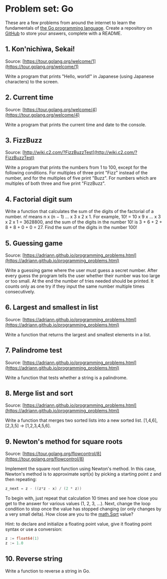 # Problem set: Go
These are a few problems from around the internet to learn the fundamentals of [the Go programming language](https://golang.org/).
Create a repository on [GitHub](https://github.com/) to store your answers, complete with a README.


## 1. Kon'nichiwa, Sekai!

Source:
[https://tour.golang.org/welcome/1](https://tour.golang.org/welcome/1)

Write a program that prints "Hello, world!" in Japanese (using Japanese characters) to the screen.


## 2. Current time

Source: [https://tour.golang.org/welcome/4](https://tour.golang.org/welcome/4)

Write a program that prints the current time and date to the console.


## 3. FizzBuzz

Source: [http://wiki.c2.com/?FizzBuzzTest](http://wiki.c2.com/?FizzBuzzTest)

Write a program that prints the numbers from 1 to 100, except for the following conditions.
For multiples of three print "Fizz" instead of the number, and for the multiples of five print "Buzz".
For numbers which are multiples of both three and five print "FizzBuzz".


## 4. Factorial digit sum

Write a function that calculates the sum of the digits of the factorial of a number.
n! means n x (n − 1)  ... x 3 x 2 x 1.
For example, 10! = 10 x 9 x ... x 3 x 2 x 1 = 3628800, and the sum of the digits in the number 10! is 3 + 6 + 2 + 8 + 8 + 0 + 0 = 27.
Find the sum of the digits in the number 100!


## 5. Guessing game

Source: [https://adriann.github.io/programming_problems.html](https://adriann.github.io/programming_problems.html)

Write a guessing game where the user must guess a secret number. After every guess the program tells the user whether their number was too large or too small. At the end the number of tries needed should be printed. It counts only as one try if they input the same number multiple times consecutively.


## 6. Largest and smallest in list

Source: [https://adriann.github.io/programming_problems.html](https://adriann.github.io/programming_problems.html)

Write a function that returns the largest and smallest elements in a list.


## 7. Palindrome test

Source: [https://adriann.github.io/programming_problems.html](https://adriann.github.io/programming_problems.html)

Write a function that tests whether a string is a palindrome.


## 8. Merge list and sort

Source: [https://adriann.github.io/programming_problems.html](https://adriann.github.io/programming_problems.html)

Write a function that merges two sorted lists into a new sorted list. [1,4,6],[2,3,5] → [1,2,3,4,5,6].


## 9. Newton's method for square roots

Source: [https://tour.golang.org/flowcontrol/8](https://tour.golang.org/flowcontrol/8)

Implement the square root function using Newton's method.
In this case, Newton's method is to approximate sqrt(x) by picking a starting point z and then repeating:

```go
z_next = z - ((z*z - x) / (2 * z))
```

To begin with, just repeat that calculation 10 times and see how close you get to the answer for various values (1, 2, 3, ...).
Next, change the loop condition to stop once the value has stopped changing (or only changes by a very small delta).
How close are you to the [math.Sqrt](https://golang.org/pkg/math/#Sqrt) value?

Hint: to declare and initialize a floating point value, give it floating point syntax or use a conversion:

```go
z := float64(1)
z := 1.0
```


## 10. Reverse string
Write a function to reverse a string in Go.
